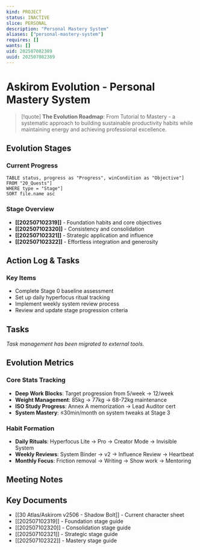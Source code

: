 ```yaml
---
kind: PROJECT
status: INACTIVE
slice: PERSONAL
description: "Personal Mastery System"
aliases: ["personal-mastery-system"]
requires: []
wants: []
uid: 202507082389
uuid: 202507082389
---
```


# Askirom Evolution - Personal Mastery System

> [!quote]
> **The Evolution Roadmap**: From Tutorial to Mastery - a systematic approach to building sustainable productivity habits while maintaining energy and achieving professional excellence.

## Evolution Stages

### Current Progress
```dataview
TABLE status, progress as "Progress", winCondition as "Objective"]
FROM "20_Quests"]
WHERE type = "Stage"]
SORT file.name asc
```

### Stage Overview
- **[[202507102319]]** - Foundation habits and core objectives
- **[[202507102320]]** - Consistency and consolidation
- **[[202507102321]]** - Strategic application and influence
- **[[202507102322]]** - Effortless integration and generosity

## Action Log & Tasks

### Key Items
- Complete Stage 0 baseline assessment
- Set up daily hyperfocus ritual tracking
- Implement weekly system review process
- Review and update stage progression criteria

## Tasks

*Task management has been migrated to external tools.*

## Evolution Metrics

### Core Stats Tracking
- **Deep Work Blocks**: Target progression from 5/week → 12/week
- **Weight Management**: 85kg → 77kg → 68-72kg maintenance
- **ISO Study Progress**: Annex A memorization → Lead Auditor cert
- **System Mastery**: ≤30min/month on system tweaks at Stage 3

### Habit Formation
- **Daily Rituals**: Hyperfocus Lite → Pro → Creator Mode → Invisible System
- **Weekly Reviews**: System Binder → v2 → Influence Review → Heartbeat
- **Monthly Focus**: Friction removal → Writing → Show work → Mentoring

## Meeting Notes

## Key Documents
- [[30 Atlas/Askirom v2506 - Shadow Bolt]] - Current character sheet
- [[202507102319]] - Foundation stage guide
- [[202507102320]] - Consolidation stage guide
- [[202507102321]] - Strategic stage guide
- [[202507102322]] - Mastery stage guide

